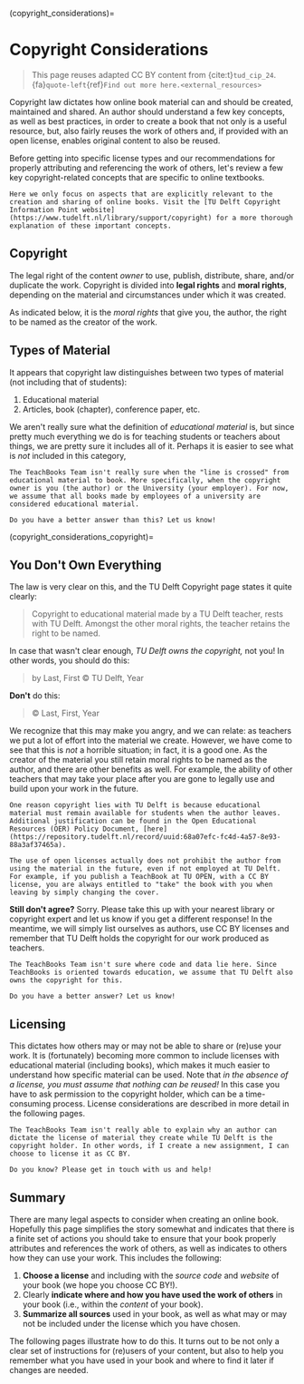 (copyright_considerations)=
# Copyright Considerations

> This page reuses adapted CC BY content from {cite:t}`tud_cip_24`. {fa}`quote-left`{ref}`Find out more here.<external_resources>`

Copyright law dictates how online book material can and should be created, maintained and shared. An author should understand a few key concepts, as well as best practices, in order to create a book that not only is a useful resource, but, also fairly reuses the work of others and, if provided with an open license, enables original content to also be reused.

Before getting into specific license types and our recommendations for properly attributing and referencing the work of others, let's review a few key copyright-related concepts that are specific to online textbooks.

```{tip}
Here we only focus on aspects that are explicitly relevant to the creation and sharing of online books. Visit the [TU Delft Copyright Information Point website](https://www.tudelft.nl/library/support/copyright) for a more thorough explanation of these important concepts.
```

## Copyright

The legal right of the content _owner_ to use, publish, distribute, share, and/or duplicate the work. Copyright is divided into **legal rights** and **moral rights**, depending on the material and circumstances under which it was created.

As indicated below, it is the _moral rights_ that give you, the author, the right to be named as the creator of the work.

## Types of Material

It appears that copyright law distinguishes between two types of material (not including that of students): 

1. Educational material
2. Articles, book (chapter), conference paper, etc.

We aren't really sure what the definition of _educational material_ is, but since pretty much everything we do is for teaching students or teachers about things, we are pretty sure it includes all of it. Perhaps it is easier to see what is _not_ included in this category, 

```{warning}
The TeachBooks Team isn't really sure when the "line is crossed" from educational material to book. More specifically, when the copyright owner is you (the author) or the University (your employer). For now, we assume that all books made by employees of a university are considered educational material.

Do you have a better answer than this? Let us know!
```

(copyright_considerations_copyright)=
## You Don't Own Everything

The law is very clear on this, and the TU Delft Copyright page states it quite clearly:

> Copyright to educational material made by a TU Delft teacher, rests with TU Delft. Amongst the other moral rights, the teacher retains the right to be named.

In case that wasn't clear enough, _TU Delft owns the copyright,_ not you! In other words, you should do this:

> by Last, First © TU Delft, Year

**Don't** do this:

> © Last, First, Year

We recognize that this may make you angry, and we can relate: as teachers we put a lot of effort into the material we create. However, we have come to see that this is _not_ a horrible situation; in fact, it is a good one. As the creator of the material you still retain moral rights to be named as the author, and there are other benefits as well. For example, the ability of other teachers that may take your place after you are gone to legally use and build upon your work in the future.

```{tip}
One reason copyright lies with TU Delft is because educational material must remain available for students when the author leaves. Additional justification can be found in the Open Educational Resources (OER) Policy Document, [here](https://repository.tudelft.nl/record/uuid:68a07efc-fc4d-4a57-8e93-88a3af37465a).

The use of open licenses actually does not prohibit the author from using the material in the future, even if not employed at TU Delft. For example, if you publish a TeachBook at TU OPEN, with a CC BY license, you are always entitled to "take" the book with you when leaving by simply changing the cover.
```

**Still don't agree?** Sorry. Please take this up with your nearest library or copyright expert and let us know if you get a different response! In the meantime, we will simply list ourselves as authors, use CC BY licenses and remember that TU Delft holds the copyright for our work produced as teachers.

```{warning}
The TeachBooks Team isn't sure where code and data lie here. Since TeachBooks is oriented towards education, we assume that TU Delft also owns the copyright for this.

Do you have a better answer? Let us know!
```

## Licensing

This dictates how others may or may not be able to share or (re)use your work. It is (fortunately) becoming more common to include licenses with educational material (including books), which makes it much easier to understand how specific material can be used. Note that _in the absence of a license, you must assume that nothing can be reused!_ In this case you have to ask permission to the copyright holder, which can be a time-consuming process. License considerations are described in more detail in the following pages.

```{warning}
The TeachBooks Team isn't really able to explain why an author can dictate the license of material they create while TU Delft is the copyright holder. In other words, if I create a new assignment, I can choose to license it as CC BY.

Do you know? Please get in touch with us and help!
```

## Summary

There are many legal aspects to consider when creating an online book. Hopefully this page simplifies the story somewhat and indicates that there is a finite set of actions you should take to ensure that your book properly attributes and references the work of others, as well as indicates to others how they can use your work. This includes the following:

1. **Choose a license** and including with the _source code_ and _website_ of your book (we hope you choose CC BY!).
2. Clearly **indicate where and how you have used the work of others** in your book (i.e., within the _content_ of your book).
3. **Summarize all sources** used in your book, as well as what may or may not be included under the license which you have chosen.

The following pages illustrate how to do this. It turns out to be not only a clear set of instructions for (re)users of your content, but also to help you remember what you have used in your book and where to find it later if changes are needed.